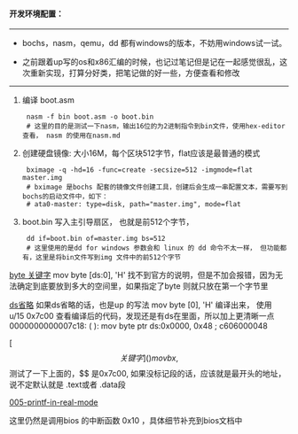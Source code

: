 #### 开发环境配置：
---
+ bochs，nasm，qemu，dd 都有windows的版本，不妨用windows试一试。

+ 之前跟着up写的os和x86汇编的时候，也记过笔记但是记在一起感觉很乱，这次重新实现，打算分好类，把笔记做的好一些，方便查看和修改

---
1. 编译 boot.asm  

        nasm -f bin boot.asm -o boot.bin 
        # 这里的目的是测试一下nasm，输出16位的为2进制指令到bin文件，使用hex-editor查看， nasm 的使用在nasm.md

2. 创建硬盘镜像: 大小16M，每个区块512字节，flat应该是最普通的模式

        bximage -q -hd=16 -func=create -secsize=512 -imgmode=flat master.img
        # bximage 是bochs 配套的镜像文件创建工具，创建后会生成一串配置文本，需要写到bochs的启动文件中，如下：
        # ata0-master: type=disk, path="master.img", mode=flat

3. boot.bin 写入主引导扇区， 也就是前512个字节，

        dd if=boot.bin of=master.img bs=512
        # 这里使用的是dd for windows 参数会和 linux 的 dd 命令不太一样， 但功能都有，这里是将bin文件写到img 文件中的前512个字节


[byte 关键字]()
                mov byte [ds:0], 'H'
        找不到官方的说明，但是不加会报错，因为无法确定到底要放到多大的空间里，如果指定了byte 则就只放在第一个字节里

[ds省略]()
        如果ds省略的话，也是up 的写法
                mov byte [0], 'H'
        编译出来， 使用 u/15 0x7c00 查看编译后的代码，发现还是有ds在里面，所以加上更清晰一点
                0000000000007c18: (                    ): mov byte ptr ds:0x0000, 0x48 ; c606000048

[$$ 关键字]()
                mov bx, $$
        测试了一下上面的，$$ 是0x7c00, 如果没标记段的话，应该就是最开头的地址，说不定默认就是 .text或者 .data段
<!--
    [org 0x7c00]

    mov ax, 3
    int 0x10

    mov ax, 0
    mov ds, ax
    mov es, ax
    mov ss, ax
    mov sp, 0x7c00

    mov ax, 0xb800
    mov ds, ax
    mov byte [0], 'H'

    jmp $

    times 510 - ($-$$) db 0

    db 0x55, 0xaa
 -->
[005-printf-in-real-mode]()

这里仍然是调用bios 的中断函数 0x10 ，具体细节补充到bios文档中


<!-- 
    [org 0x7c00]

    mov ax, 3
    int 0x10
    xchg bx, bx
    mov ax, 0
    mov ds, ax
    mov es, ax
    mov ss, ax
    mov sp, 0x7c00

    mov si, hello_str
    call real_printf

    jmp $



real_printf:
    ; si用于存放字符串首地址， 字符串用0表示结束
    mov cx, 0
    mov ds, cx
    mov ah, 0x0e
    
.next:
    mov byte al, [ds:si]
    cmp al, 0  
    jz .done
    int 0x10
    inc si
    jmp .next
.done:
    ret

print:
    mov ax, 0
    mov ds, ax
    mov ax, 0xb800
    mov ds, ax
    mov byte [ds:0], 'H'
    iret

hello_str:
    db 'H', 'E', 'L', 'L', 'O', 0

    times 510 - ($-$$) db 0

    db 0x55, 0xaa



 -->